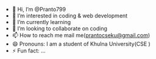- 👋 Hi, I’m @Pranto799
- 👀 I’m interested in coding & web development
- 🌱 I’m currently learning 
- 💞️ I’m looking to collaborate on coding
- 📫 How to reach me mail me(prantocseku@gmail.com)
- 😄 Pronouns: I am a student of Khulna University(CSE )
- ⚡ Fun fact: ...

<!---
Pranto799/Pranto799 is a ✨ special ✨ repository because its `README.md` (this file) appears on your GitHub profile.
You can click the Preview link to take a look at your changes.
--->
